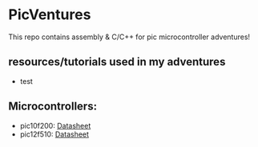 # PicVentures
This repo contains assembly &amp; C/C++ for pic microcontroller adventures!

## resources/tutorials used in my adventures
- test

## Microcontrollers:
- pic10f200: [Datasheet](http://ww1.microchip.com/downloads/en/devicedoc/41228f.pdf)
- pic12f510: [Datasheet](https://ww1.microchip.com/downloads/en/DeviceDoc/41268D.pdf)
